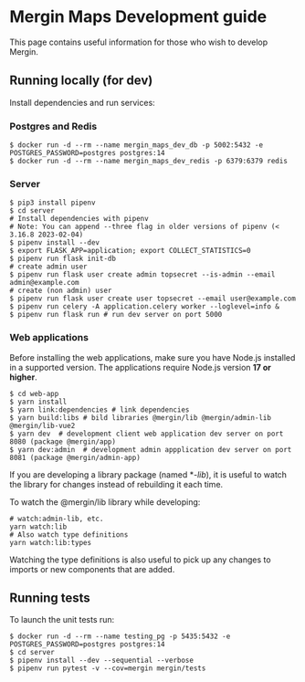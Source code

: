 
# Mergin Maps Development guide

This page contains useful information for those who wish to develop Mergin.

## Running locally (for dev)
Install dependencies and run services:

### Postgres and Redis

```shell
$ docker run -d --rm --name mergin_maps_dev_db -p 5002:5432 -e POSTGRES_PASSWORD=postgres postgres:14
$ docker run -d --rm --name mergin_maps_dev_redis -p 6379:6379 redis
```

### Server
```shell
$ pip3 install pipenv
$ cd server
# Install dependencies with pipenv
# Note: You can append --three flag in older versions of pipenv (< 3.16.8 2023-02-04)
$ pipenv install --dev
$ export FLASK_APP=application; export COLLECT_STATISTICS=0
$ pipenv run flask init-db
# create admin user
$ pipenv run flask user create admin topsecret --is-admin --email admin@example.com
# create (non admin) user
$ pipenv run flask user create user topsecret --email user@example.com
$ pipenv run celery -A application.celery worker --loglevel=info &
$ pipenv run flask run # run dev server on port 5000
```

### Web applications

Before installing the web applications, make sure you have Node.js installed in a supported version. The applications require Node.js version **17 or higher**.

```shell
$ cd web-app
$ yarn install
$ yarn link:dependencies # link dependencies
$ yarn build:libs # bild libraries @mergin/lib @mergin/admin-lib @mergin/lib-vue2
$ yarn dev  # development client web application dev server on port 8080 (package @mergin/app)
$ yarn dev:admin  # development admin appplication dev server on port 8081 (package @mergin/admin-app)
```

If you are developing a library package (named **-lib*), it is useful to watch the library for changes instead of rebuilding it each time. 

To watch the @mergin/lib library while developing:

```shell
# watch:admin-lib, etc.
yarn watch:lib
# Also watch type definitions
yarn watch:lib:types
```

Watching the type definitions is also useful to pick up any changes to imports or new components that are added.


## Running tests
To launch the unit tests run:
```shell
$ docker run -d --rm --name testing_pg -p 5435:5432 -e POSTGRES_PASSWORD=postgres postgres:14
$ cd server
$ pipenv install --dev --sequential --verbose
$ pipenv run pytest -v --cov=mergin mergin/tests
```
